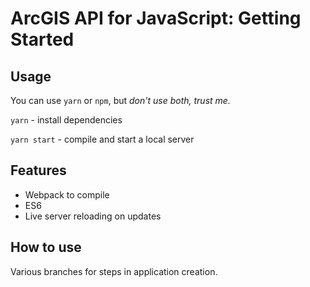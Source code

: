 # ArcGIS API for JavaScript: Getting Started

## Usage

You can use `yarn` or `npm`, but _don't use both, trust me._

`yarn` - install dependencies

`yarn start` - compile and start a local server

## Features

- Webpack to compile
- ES6
- Live server reloading on updates

## How to use

Various branches for steps in application creation.
